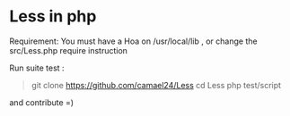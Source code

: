 Less in php
======

Requirement:
You must have a Hoa on /usr/local/lib , or change the src/Less.php require
instruction

Run suite test :
> git clone https://github.com/camael24/Less 
> cd Less
> php test/script

and contribute =)
